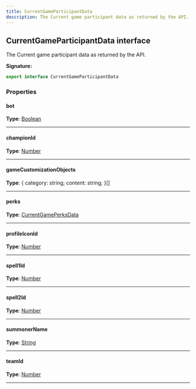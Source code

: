 ```yaml
---
title: CurrentGameParticipantData
description: The Current game participant data as returned by the API.
---
```


## CurrentGameParticipantData interface

The Current game participant data as returned by the API.

**Signature:**

```ts
export interface CurrentGameParticipantData 
```

### Properties

#### bot



**Type**: [Boolean](https://developer.mozilla.org/en-US/docs/Web/JavaScript/Reference/Global_Objects/Boolean)

---

#### championId



**Type**: [Number](https://developer.mozilla.org/en-US/docs/Web/JavaScript/Reference/Global_Objects/Number)

---

#### gameCustomizationObjects



**Type**: {         category: string;         content: string;     }[]

---

#### perks



**Type**: [CurrentGamePerksData](/api/CurrentGamePerksData.md)

---

#### profileIconId



**Type**: [Number](https://developer.mozilla.org/en-US/docs/Web/JavaScript/Reference/Global_Objects/Number)

---

#### spell1Id



**Type**: [Number](https://developer.mozilla.org/en-US/docs/Web/JavaScript/Reference/Global_Objects/Number)

---

#### spell2Id



**Type**: [Number](https://developer.mozilla.org/en-US/docs/Web/JavaScript/Reference/Global_Objects/Number)

---

#### summonerName



**Type**: [String](https://developer.mozilla.org/en-US/docs/Web/JavaScript/Reference/Global_Objects/String)

---

#### teamId



**Type**: [Number](https://developer.mozilla.org/en-US/docs/Web/JavaScript/Reference/Global_Objects/Number)

---

